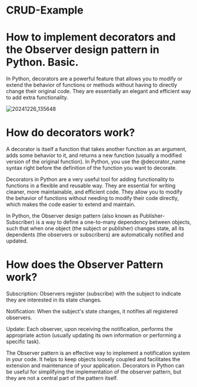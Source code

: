 # CRUD-Example
# How to implement decorators and the Observer design pattern in Python. Basic.

In Python, decorators are a powerful feature that allows you to modify or extend the behavior of functions or methods without having to directly change their original code. They are essentially an elegant and efficient way to add extra functionality.

![20241226_135648](https://github.com/user-attachments/assets/bdde12fe-0fb5-46d9-86ed-305fbc7e5ace)


# How do decorators work?

A decorator is itself a function that takes another function as an argument, adds some behavior to it, and returns a new function (usually a modified version of the original function). In Python, you use the @decorator_name syntax right before the definition of the function you want to decorate.

Decorators in Python are a very useful tool for adding functionality to functions in a flexible and reusable way. They are essential for writing cleaner, more maintainable, and efficient code. They allow you to modify the behavior of functions without needing to modify their code directly, which makes the code easier to extend and maintain.

In Python, the Observer design pattern (also known as Publisher-Subscriber) is a way to define a one-to-many dependency between objects, such that when one object (the subject or publisher) changes state, all its dependents (the observers or subscribers) are automatically notified and updated.

# How does the Observer Pattern work?

Subscription: Observers register (subscribe) with the subject to indicate they are interested in its state changes.

Notification: When the subject's state changes, it notifies all registered observers.

Update: Each observer, upon receiving the notification, performs the appropriate action (usually updating its own information or performing a specific task).

The Observer pattern is an effective way to implement a notification system in your code. It helps to keep objects loosely coupled and facilitates the extension and maintenance of your application. Decorators in Python can be useful for simplifying the implementation of the observer pattern, but they are not a central part of the pattern itself.
